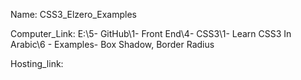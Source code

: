 
Name: CSS3_Elzero_Examples

Computer_Link: E:\5- GitHub\1- Front End\4- CSS3\1- Learn CSS3 In Arabic\6 - Examples- Box Shadow, Border Radius

Hosting_link:

